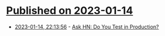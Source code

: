 # [Published on 2023-01-14](index.md)

* [2023-01-14, 22:13:56](https://news.ycombinator.com/item?id=34384656) - [Ask HN: Do You Test in Production?](https://news.ycombinator.com/item?id=34384656)
